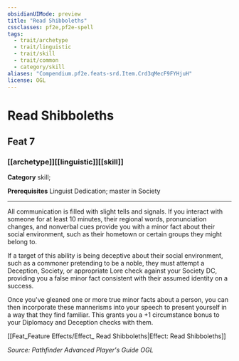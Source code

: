 ```yaml
---
obsidianUIMode: preview
title: "Read Shibboleths"
cssclasses: pf2e,pf2e-spell
tags:
  - trait/archetype
  - trait/linguistic
  - trait/skill
  - trait/common
  - category/skill
aliases: "Compendium.pf2e.feats-srd.Item.Crd3qMecF9FYHjuH"
license: OGL
---
```

# Read Shibboleths
## Feat 7
### [[archetype]][[linguistic]][[skill]]

**Category** skill; 



**Prerequisites** Linguist Dedication; master in Society
* * *
All communication is filled with slight tells and signals. If you interact with someone for at least 10 minutes, their regional words, pronunciation changes, and nonverbal cues provide you with a minor fact about their social environment, such as their hometown or certain groups they might belong to.

If a target of this ability is being deceptive about their social environment, such as a commoner pretending to be a noble, they must attempt a Deception, Society, or appropriate Lore check against your Society DC, providing you a false minor fact consistent with their assumed identity on a success.

Once you've gleaned one or more true minor facts about a person, you can then incorporate these mannerisms into your speech to present yourself in a way that they find familiar. This grants you a +1 circumstance bonus to your Diplomacy and Deception checks with them.

[[Feat_Feature Effects/Effect_ Read Shibboleths|Effect: Read Shibboleths]]

*Source: Pathfinder Advanced Player's Guide*
*OGL*